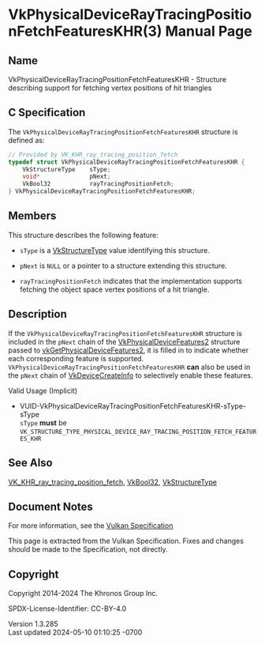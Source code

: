 # VkPhysicalDeviceRayTracingPositionFetchFeaturesKHR(3) Manual Page

## Name

VkPhysicalDeviceRayTracingPositionFetchFeaturesKHR - Structure
describing support for fetching vertex positions of hit triangles



## <a href="#_c_specification" class="anchor"></a>C Specification

The `VkPhysicalDeviceRayTracingPositionFetchFeaturesKHR` structure is
defined as:

``` c
// Provided by VK_KHR_ray_tracing_position_fetch
typedef struct VkPhysicalDeviceRayTracingPositionFetchFeaturesKHR {
    VkStructureType    sType;
    void*              pNext;
    VkBool32           rayTracingPositionFetch;
} VkPhysicalDeviceRayTracingPositionFetchFeaturesKHR;
```

## <a href="#_members" class="anchor"></a>Members

This structure describes the following feature:

- `sType` is a [VkStructureType](https://registry.khronos.org/vulkan/specs/1.3-extensions/man/html/VkStructureType.html) value identifying
  this structure.

- `pNext` is `NULL` or a pointer to a structure extending this
  structure.

- <span id="features-rayTracingPositionFetch"></span>
  `rayTracingPositionFetch` indicates that the implementation supports
  fetching the object space vertex positions of a hit triangle.

## <a href="#_description" class="anchor"></a>Description

If the `VkPhysicalDeviceRayTracingPositionFetchFeaturesKHR` structure is
included in the `pNext` chain of the
[VkPhysicalDeviceFeatures2](https://registry.khronos.org/vulkan/specs/1.3-extensions/man/html/VkPhysicalDeviceFeatures2.html) structure
passed to
[vkGetPhysicalDeviceFeatures2](https://registry.khronos.org/vulkan/specs/1.3-extensions/man/html/vkGetPhysicalDeviceFeatures2.html), it is
filled in to indicate whether each corresponding feature is supported.
`VkPhysicalDeviceRayTracingPositionFetchFeaturesKHR` **can** also be
used in the `pNext` chain of
[VkDeviceCreateInfo](https://registry.khronos.org/vulkan/specs/1.3-extensions/man/html/VkDeviceCreateInfo.html) to selectively enable
these features.

Valid Usage (Implicit)

- <a
  href="#VUID-VkPhysicalDeviceRayTracingPositionFetchFeaturesKHR-sType-sType"
  id="VUID-VkPhysicalDeviceRayTracingPositionFetchFeaturesKHR-sType-sType"></a>
  VUID-VkPhysicalDeviceRayTracingPositionFetchFeaturesKHR-sType-sType  
  `sType` **must** be
  `VK_STRUCTURE_TYPE_PHYSICAL_DEVICE_RAY_TRACING_POSITION_FETCH_FEATURES_KHR`

## <a href="#_see_also" class="anchor"></a>See Also

[VK_KHR_ray_tracing_position_fetch](https://registry.khronos.org/vulkan/specs/1.3-extensions/man/html/VK_KHR_ray_tracing_position_fetch.html),
[VkBool32](https://registry.khronos.org/vulkan/specs/1.3-extensions/man/html/VkBool32.html), [VkStructureType](https://registry.khronos.org/vulkan/specs/1.3-extensions/man/html/VkStructureType.html)

## <a href="#_document_notes" class="anchor"></a>Document Notes

For more information, see the <a
href="https://registry.khronos.org/vulkan/specs/1.3-extensions/html/vkspec.html#VkPhysicalDeviceRayTracingPositionFetchFeaturesKHR"
target="_blank" rel="noopener">Vulkan Specification</a>

This page is extracted from the Vulkan Specification. Fixes and changes
should be made to the Specification, not directly.

## <a href="#_copyright" class="anchor"></a>Copyright

Copyright 2014-2024 The Khronos Group Inc.

SPDX-License-Identifier: CC-BY-4.0

Version 1.3.285  
Last updated 2024-05-10 01:10:25 -0700
